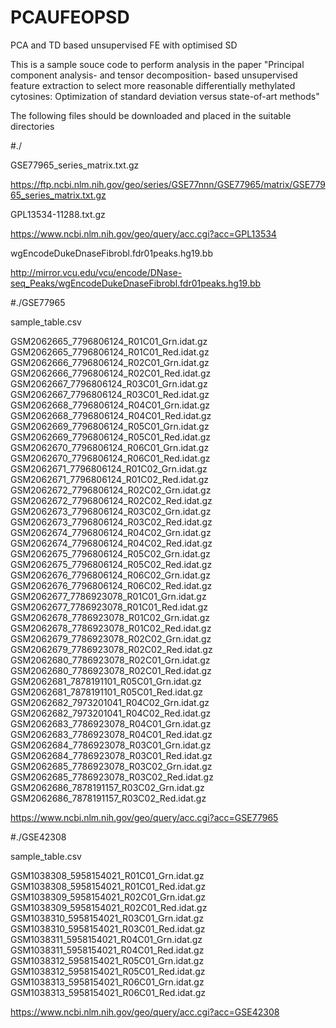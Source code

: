 # PCAUFEOPSD
PCA and TD based unsupervised FE with optimised SD

This is a sample souce code to perform analysis in the paper 
"Principal component analysis- and tensor decomposition- based unsupervised feature extraction to select more reasonable differentially
methylated cytosines: Optimization of standard deviation versus state-of-art methods"

The following files should be downloaded and placed in the suitable directories

#./

GSE77965_series_matrix.txt.gz

https://ftp.ncbi.nlm.nih.gov/geo/series/GSE77nnn/GSE77965/matrix/GSE77965_series_matrix.txt.gz

GPL13534-11288.txt.gz

https://www.ncbi.nlm.nih.gov/geo/query/acc.cgi?acc=GPL13534

wgEncodeDukeDnaseFibrobl.fdr01peaks.hg19.bb

http://mirror.vcu.edu/vcu/encode/DNase-seq_Peaks/wgEncodeDukeDnaseFibrobl.fdr01peaks.hg19.bb

#./GSE77965

sample_table.csv 

GSM2062665_7796806124_R01C01_Grn.idat.gz
GSM2062665_7796806124_R01C01_Red.idat.gz
GSM2062666_7796806124_R02C01_Grn.idat.gz
GSM2062666_7796806124_R02C01_Red.idat.gz
GSM2062667_7796806124_R03C01_Grn.idat.gz
GSM2062667_7796806124_R03C01_Red.idat.gz
GSM2062668_7796806124_R04C01_Grn.idat.gz
GSM2062668_7796806124_R04C01_Red.idat.gz
GSM2062669_7796806124_R05C01_Grn.idat.gz
GSM2062669_7796806124_R05C01_Red.idat.gz
GSM2062670_7796806124_R06C01_Grn.idat.gz
GSM2062670_7796806124_R06C01_Red.idat.gz
GSM2062671_7796806124_R01C02_Grn.idat.gz
GSM2062671_7796806124_R01C02_Red.idat.gz
GSM2062672_7796806124_R02C02_Grn.idat.gz
GSM2062672_7796806124_R02C02_Red.idat.gz
GSM2062673_7796806124_R03C02_Grn.idat.gz
GSM2062673_7796806124_R03C02_Red.idat.gz
GSM2062674_7796806124_R04C02_Grn.idat.gz
GSM2062674_7796806124_R04C02_Red.idat.gz
GSM2062675_7796806124_R05C02_Grn.idat.gz
GSM2062675_7796806124_R05C02_Red.idat.gz
GSM2062676_7796806124_R06C02_Grn.idat.gz
GSM2062676_7796806124_R06C02_Red.idat.gz
GSM2062677_7786923078_R01C01_Grn.idat.gz
GSM2062677_7786923078_R01C01_Red.idat.gz
GSM2062678_7786923078_R01C02_Grn.idat.gz
GSM2062678_7786923078_R01C02_Red.idat.gz
GSM2062679_7786923078_R02C02_Grn.idat.gz
GSM2062679_7786923078_R02C02_Red.idat.gz
GSM2062680_7786923078_R02C01_Grn.idat.gz
GSM2062680_7786923078_R02C01_Red.idat.gz
GSM2062681_7878191101_R05C01_Grn.idat.gz
GSM2062681_7878191101_R05C01_Red.idat.gz
GSM2062682_7973201041_R04C02_Grn.idat.gz
GSM2062682_7973201041_R04C02_Red.idat.gz
GSM2062683_7786923078_R04C01_Grn.idat.gz
GSM2062683_7786923078_R04C01_Red.idat.gz
GSM2062684_7786923078_R03C01_Grn.idat.gz
GSM2062684_7786923078_R03C01_Red.idat.gz
GSM2062685_7786923078_R03C02_Grn.idat.gz
GSM2062685_7786923078_R03C02_Red.idat.gz
GSM2062686_7878191157_R03C02_Grn.idat.gz
GSM2062686_7878191157_R03C02_Red.idat.gz

https://www.ncbi.nlm.nih.gov/geo/query/acc.cgi?acc=GSE77965


#./GSE42308

sample_table.csv 

GSM1038308_5958154021_R01C01_Grn.idat.gz
GSM1038308_5958154021_R01C01_Red.idat.gz
GSM1038309_5958154021_R02C01_Grn.idat.gz
GSM1038309_5958154021_R02C01_Red.idat.gz
GSM1038310_5958154021_R03C01_Grn.idat.gz
GSM1038310_5958154021_R03C01_Red.idat.gz
GSM1038311_5958154021_R04C01_Grn.idat.gz
GSM1038311_5958154021_R04C01_Red.idat.gz
GSM1038312_5958154021_R05C01_Grn.idat.gz
GSM1038312_5958154021_R05C01_Red.idat.gz
GSM1038313_5958154021_R06C01_Grn.idat.gz
GSM1038313_5958154021_R06C01_Red.idat.gz

https://www.ncbi.nlm.nih.gov/geo/query/acc.cgi?acc=GSE42308

